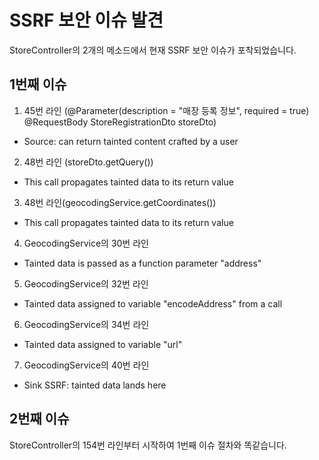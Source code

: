 # SSRF 보안 이슈 발견

StoreController의 2개의 메소드에서 현재 SSRF 보안 이슈가 포착되었습니다.

## 1번째 이슈

1. 45번 라인 (@Parameter(description = "매장 등록 정보", required = true) @RequestBody StoreRegistrationDto storeDto)

- Source: can return tainted content crafted by a user

2. 48번 라인 (storeDto.getQuery())

- This call propagates tainted data to its return value

3. 48번 라인(geocodingService.getCoordinates())

- This call propagates tainted data to its return value

4. GeocodingService의 30번 라인

- Tainted data is passed as a function parameter "address"

5. GeocodingService의 32번 라인

- Tainted data assigned to variable "encodeAddress" from a call

6. GeocodingService의 34번 라인

- Tainted data assigned to variable "url"

7. GeocodingService의 40번 라인

- Sink SSRF: tainted data lands here

## 2번째 이슈

StoreController의 154번 라인부터 시작하여 1번째 이슈 절차와 똑같습니다.
